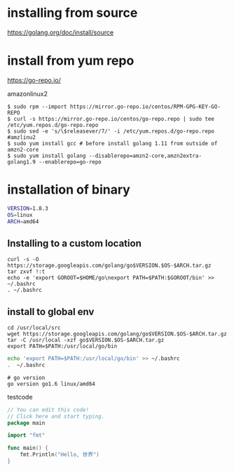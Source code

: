 # installing from source

https://golang.org/doc/install/source

# install from yum repo

https://go-repo.io/

amazonlinux2

```console 
$ sudo rpm --import https://mirror.go-repo.io/centos/RPM-GPG-KEY-GO-REPO
$ curl -s https://mirror.go-repo.io/centos/go-repo.repo | sudo tee /etc/yum.repos.d/go-repo.repo
$ sudo sed -e 's/\$releasever/7/' -i /etc/yum.repos.d/go-repo.repo  #amzlinu2
$ sudo yum install gcc # before install golang 1.11 from outside of amzn2-core
$ sudo yum install golang --disablerepo=amzn2-core,amzn2extra-golang1.9 --enablerepo=go-repo
```


# installation of binary

```bash
VERSION=1.8.3
OS=linux
ARCH=amd64
```


## Installing to a custom location
```
curl -s -O https://storage.googleapis.com/golang/go$VERSION.$OS-$ARCH.tar.gz
tar zxvf !:t
echo -e 'export GOROOT=$HOME/go\nexport PATH=$PATH:$GOROOT/bin' >> ~/.bashrc
. ~/.bashrc
```

## install to global env
```
cd /usr/local/src
wget https://storage.googleapis.com/golang/go$VERSION.$OS-$ARCH.tar.gz
tar -C /usr/local -xzf go$VERSION.$OS-$ARCH.tar.gz
export PATH=$PATH:/usr/local/go/bin
```

```bash
echo 'export PATH=$PATH:/usr/local/go/bin' >> ~/.bashrc
.  ~/.bashrc
```


```
# go version
go version go1.6 linux/amd64
```

testcode
```go
// You can edit this code!
// Click here and start typing.
package main

import "fmt"

func main() {
	fmt.Println("Hello, 世界")
}
```



